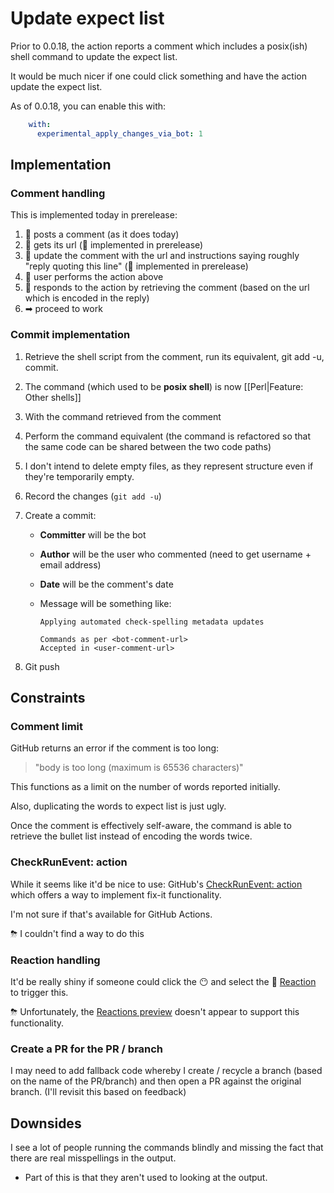 # Update expect list

Prior to 0.0.18, the action reports a comment which includes a posix(ish) shell command to update the expect list.

It would be much nicer if one could click something and have the action update the expect list.

As of 0.0.18, you can enable this with:

```yaml
    with:
      experimental_apply_changes_via_bot: 1
```

## Implementation

### Comment handling

This is implemented today in prerelease:

1. 🤖 posts a comment (as it does today)
1. 🤖 gets its url (🌟 implemented in prerelease)
1. 🤖 update the comment with the url and instructions saying roughly "reply quoting this line"  (🌟 implemented in prerelease)
1. 🤺 user performs the action above
1. 🤖 responds to the action by retrieving the comment (based on the url which is encoded in the reply)
1. ➡ proceed to work

### Commit implementation

1. Retrieve the shell script from the comment, run its equivalent, git add -u, commit.
1. The command (which used to be **posix shell**) is now [[Perl|Feature: Other shells]]
1. With the command retrieved from the comment
1. Perform the command equivalent (the command is refactored so that the same code can be shared between the two code paths)
1. I don't intend to delete empty files, as they represent structure even if they're temporarily empty.
1. Record the changes (`git add -u`)
1. Create a commit:

   * **Committer** will be the bot
   * **Author** will be the user who commented (need to get username + email address)
   * **Date** will be the comment's date
   * Message will be something like:

     ```
     Applying automated check-spelling metadata updates

     Commands as per <bot-comment-url>
     Accepted in <user-comment-url>
     ```

1. Git push

## Constraints

### Comment limit

GitHub returns an error if the comment is too long:
> "body is too long (maximum is 65536 characters)"

This functions as a limit on the number of words reported initially.

Also, duplicating the words to expect list is just ugly.

Once the comment is effectively self-aware, the command is able to retrieve the bullet list instead of encoding the words twice.

### CheckRunEvent: action

While it seems like it'd be nice to use:
GitHub's [CheckRunEvent: action](https://developer.github.com/v3/activity/events/types/#checkrunevent-api-payload)
which offers a way to implement fix-it functionality.

I'm not sure if that's available for GitHub Actions.

⛈ I couldn't find a way to do this

### Reaction handling

It'd be really shiny if someone could click the 😶 and select the 🚀 [Reaction](https://developer.github.com/v3/reactions/) to trigger this.

⛈ Unfortunately, the [Reactions preview](https://developer.github.com/changes/2016-05-12-reactions-api-preview) doesn't appear to support this functionality.

### Create a PR for the PR / branch

I may need to add fallback code whereby I create / recycle a branch (based on the name of the PR/branch) and then open a PR against the original branch. (I'll revisit this based on feedback)

## Downsides

I see a lot of people running the commands blindly and missing the fact that there are real misspellings in the output.

* Part of this is that they aren't used to looking at the output.
